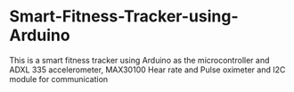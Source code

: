 # Smart-Fitness-Tracker-using-Arduino
This is a smart fitness tracker using Arduino as the microcontroller and ADXL 335 accelerometer, MAX30100 Hear rate and Pulse oximeter and I2C module for communication
